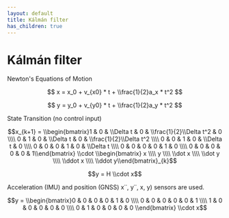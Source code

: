 ```yaml
---
layout: default
title: Kálmán filter
has_children: true
---
```



# Kálmán filter



Newton's Equations of Motion

$$ x = x_0 + v_{x0} * t + \\frac{1}{2}a_x * t^2 $$

$$ y = y_0 + v_{y0} * t + \\frac{1}{2}a_y * t^2 $$

State Transition (no control input)


$$x_{k+1} = \\begin{bmatrix}1 & 0 & \\Delta t & 0 & \\frac{1}{2}\\Delta t^2 & 0 \\\\ 0 & 1 & 0 & \\Delta t & 0 & \\frac{1}{2}\\Delta t^2 \\\\ 0 & 0 & 1 & 0 & \\Delta t & 0 \\\\ 0 & 0 & 0 & 1 & 0 & \\Delta t \\\\ 0 & 0 & 0 & 0 & 1 & 0  \\\\ 0 & 0 & 0 & 0 & 0 & 1\\end{bmatrix} \\cdot \\begin{bmatrix} x \\\\ y \\\\ \\dot x \\\\ \\dot y \\\\ \\ddot x \\\\ \\ddot y\\end{bmatrix}_{k}$$

$$y = H \\cdot x$$


Acceleration (IMU) and position (GNSS) x˙˙, y˙˙, x, y) sensors are used.

$$y = \\begin{bmatrix}0 & 0 & 0 & 0 & 1 & 0 \\\\ 0 & 0 & 0 & 0 & 0 & 1 \\\\ 1 & 0 & 0 & 0 & 0 & 0 \\\\ 0 & 1 & 0 & 0 & 0 & 0 \\end{bmatrix} \\cdot x$$
